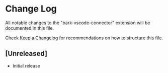 # Change Log

All notable changes to the "bark-vscode-connector" extension will be documented in this file.

Check [Keep a Changelog](http://keepachangelog.com/) for recommendations on how to structure this file.

## [Unreleased]

- Initial release